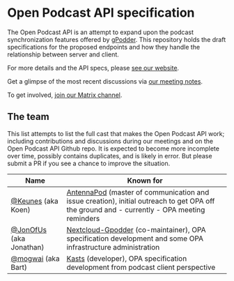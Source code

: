 # Open Podcast API specification

The Open Podcast API is an attempt to expand upon the podcast synchronization features offered by [gPodder](https://gpodder.net). This repository holds the draft specifications for the proposed endpoints and how they handle the relationship between server and client.

For more details and the API specs, please [see our website](https://openpodcastapi.org).

Get a glimpse of the most recent discussions via [our meeting notes](https://github.com/orgs/OpenPodcastAPI/discussions/35?sort=new).

To get involved, [join our Matrix channel](https://matrix.to/#/!ZHdcrdWSgxXRREuJdU:matrix.org).

## The team

This list attempts to list the full cast that makes the Open Podcast API work; including contributions and discussions during our meetings and on the Open Podcast API Github repo. It is expected to become more incomplete over time, possibly contains duplicates, and is likely in error. But please submit a PR if you see a chance to improve the situation.

| Name | Known for |
| ---- | --------- |
| [@Keunes](https://mastodon.social/@keunes/) (aka Koen) | [AntennaPod](https://antennapod.org/) (master of communication and issue creation), initial outreach to get OPA off the ground and - currently - OPA meeting reminders
| [@JonOfUs](https://github.com/JonOfUs) (aka Jonathan) | [Nextcloud-Gpodder](https://github.com/thrillfall/nextcloud-gpodder) (co-maintainer), OPA specification development and some OPA infrastructure administration
| [@mogwai](https://fosstodon.org/@mogwai) (aka Bart) | [Kasts](https://invent.kde.org/multimedia/kasts) (developer), OPA specification development from podcast client perspective
